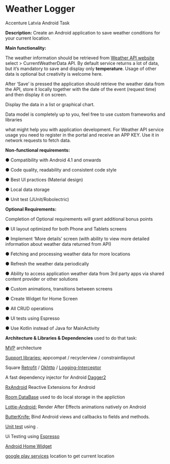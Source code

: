 # Weather Logger
Accenture Latvia Android Task

**Description:**
Create an Android application to save weather conditions for your current location.

**Main functionality:**

The weather information should be retrieved from [Weather API website](https://openweathermap.org/api) select > CurrentWeatherData API. 
By default service returns a lot of data, but it’s mandatory to save and display only **temperature**. 
Usage of other data is optional but creativity is welcome here.

After ‘Save’ is pressed the application should retrieve the weather data from the API, 
store it locally together with the date of the event (request time) and then display it on screen.

Display the data in a list or graphical chart.

Data model is completely up to you, feel free to use custom frameworks and libraries

what might help you with application development.
For Weather API service usage you need to register in the portal and receive an APP KEY. 
Use it in network requests to fetch data.

**Non-functional requirements:**

● Compatibility with Android 4.1 and onwards

● Code quality, readability and consistent code style

● Best UI practices (Material design)

● Local data storage

● Unit test (JUnit/Robolectric)

**Optional Requirements:**

Completion of Optional requirements will grant additional bonus points

● UI layout optimized for both Phone and Tablets screens

● Implement ‘More details’ screen (with ability to view more detailed information
about weather data returned from API)

● Fetching and processing weather data for more locations

● Refresh the weather data periodically

● Ability to access application weather data from 3rd party apps via shared content
provider or other solutions

● Custom animations, transitions between screens

● Create Widget for Home Screen

● All CRUD operations

● UI tests using Espresso

● Use Kotlin instead of Java for MainActivity



**Architecture & Libraries & Dependencies** used to do that task:

[MVP](https://antonioleiva.com/mvp-android/) architecture

[Support libraries:](https://developer.android.com/jetpack/androidx/) appcompat / recyclerview / constraintlayout

Square [Retrofit](https://github.com/square/retrofit) / [Okhttp](https://github.com/square/okhttp) / [Logging-Interceptor](https://github.com/square/okhttp/tree/master/okhttp-logging-interceptor)

A fast dependency injector for Android [Dagger2](https://github.com/google/dagger) 

[RxAndroid](https://github.com/ReactiveX/RxAndroid) Reactive Extensions for Android

[Room DataBase](https://developer.android.com/training/data-storage/room) used to do local storage in the appliction

[Lottie-Android:](https://github.com/airbnb/lottie-android) Render After Effects animations natively on Android

[ButterKnife:](https://github.com/JakeWharton/butterknife) Bind Android views and callbacks to fields and methods.

[Unit test](https://developer.android.com/training/testing/unit-testing) using .

Ui Testing using [Espresso](https://developer.android.com/training/testing/espresso)

[Android Home Widget](https://developer.android.com/guide/topics/appwidgets) 

[google play services](https://developers.google.com/android/guides/setup) location to get current location
